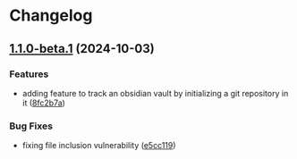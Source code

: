 # Changelog

## [1.1.0-beta.1](https://github.com/sshaparenko/quartz/compare/v1.0.0-beta.1...v1.1.0-beta.1) (2024-10-03)


### Features

* adding feature to track an obsidian vault by initializing a git repository in it ([8fc2b7a](https://github.com/sshaparenko/quartz/commit/8fc2b7a3d11a3216e80b8a63a8bb7d67e873628b))


### Bug Fixes

* fixing file inclusion vulnerability ([e5cc119](https://github.com/sshaparenko/quartz/commit/e5cc1190f3e5f6eea7324e8be6badb8a99842903))
